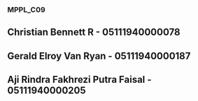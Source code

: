 ### MPPL_C09

## Christian Bennett R - 05111940000078
## Gerald Elroy Van Ryan - 05111940000187
## Aji Rindra Fakhrezi Putra Faisal - 05111940000205
